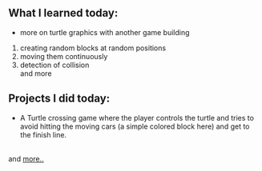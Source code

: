 ## What I learned today:  
- more on turtle graphics with another game building  
1. creating random blocks at random positions  
2. moving them continuously  
3. detection of collision  
and more  

## Projects I did today:  
- A Turtle crossing game where the player controls the turtle and tries to avoid hitting the moving cars (a simple colored block here) and get to the finish line.  

&nbsp;  
and [more..](../Day23/)  